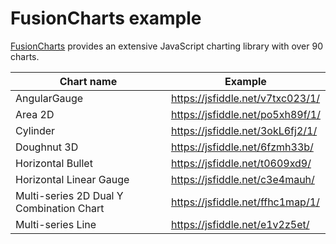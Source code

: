 # FusionCharts example

[FusionCharts](https://www.fusioncharts.com/) provides an extensive JavaScript charting library with over 90 charts.

|Chart name|Example|
|---|---|
|AngularGauge|https://jsfiddle.net/v7txc023/1/|
|Area 2D|https://jsfiddle.net/po5xh89f/1/|
|Cylinder|https://jsfiddle.net/3okL6fj2/1/|
|Doughnut 3D|https://jsfiddle.net/6fzmh33b/|
|Horizontal Bullet|https://jsfiddle.net/t0609xd9/|
|Horizontal Linear Gauge|https://jsfiddle.net/c3e4mauh/|
|Multi-series 2D Dual Y Combination Chart|https://jsfiddle.net/ffhc1map/1/|
|Multi-series Line|https://jsfiddle.net/e1v2z5et/|